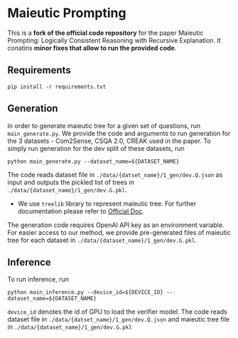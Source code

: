 # Maieutic Prompting

This is a **fork of the official code repository** for the paper Maieutic Prompting: Logically Consistent Reasoning with Recursive Explanation.
It conatins **minor fixes that allow to run the provided code**.

## Requirements
```shell
pip install -r requirements.txt
```

## Generation
In order to generate maieutic tree for a given set of questions, run `main_generate.py`. We provide the code and arguments to run generation for the 3 datasets - Com2Sense, CSQA 2.0, CREAK used in the paper. To simply run generation for the dev split of these datasets, run
```shell
python main_generate.py --dataset_name=${DATASET_NAME}
```
The code reads dataset file in `./data/{datset_name}/1_gen/dev.Q.json` as input and outputs the pickled list of trees in `./data/{dataset_name}/1_gen/dev.G.pkl`.
* We use `treelib` library to represent maieutic tree. For further documentation please refer to [Official Doc](https://treelib.readthedocs.io/en/latest/).

The generation code requires OpenAI API key as an environment variable. For easier access to our method, we provide pre-generated files of maieutic tree for each dataset in `./data/{dataset_name}/1_gen/dev.G.pkl`.

## Inference
To run inference, run
```shell
python main_inference.py --device_id=${DEVICE_ID} --dataset_name=${DATASET_NAME}
```
`device_id` denotes the id of GPU to load the verifier model. The code reads dataset file in `./data/{datset_name}/1_gen/dev.Q.json` and maieutic tree file in `./data/{dataset_name}/1_gen/dev.G.pkl`
